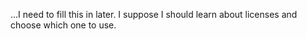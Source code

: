 ...I need to fill this in later. I suppose I should learn about licenses and choose which one to use.
